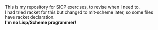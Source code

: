 This is my repository for SICP exercises, to revise when I need to.  
I had tried racket for this but changed to mit-scheme later, so some files have racket declaration.  
**I'm no Lisp/Scheme programmer!**
